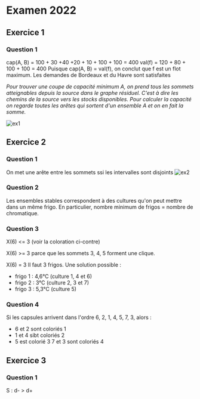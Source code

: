 # Examen 2022

## Exercice 1

### Question 1

cap(A, B) = 100 + 30 +40 +20 + 10 + 100 + 100 = 400
val(f) = 120 + 80 + 100 + 100 = 400
Puisque cap(A, B) = val(f), on conclut que f est un flot maximum. Les demandes de Bordeaux et du Havre sont satisfaites

*Pour trouver une coupe de capacité minimum A, on prend tous les sommets atteignables depuis la source dans le graphe résiduel. C'est à dire les chemins de la source vers les stocks disponibles. Pour calculer la capacité on regarde toutes les arêtes qui sortent d'un ensemble A et on en fait la somme.*

![ex1](ex1.png)

## Exercice 2

### Question 1

On met une arête entre les sommets ssi les intervalles sont disjoints
![ex2](ex2.png)

### Question 2

Les ensembles stables correspondent à des cultures qu'on peut mettre dans un même frigo. En particulier, nombre minimum de frigos = nombre de chromatique.

### Question 3

X(6) <= 3 (voir la coloration ci-contre)

X(6) >= 3 parce que les sommets 3, 4, 5 forment une clique.

X(6) = 3 Il faut 3 frigos. Une solution possible :
- frigo 1 : 4,6°C (culture 1, 4 et 6)
- frigo 2 : 3°C (culture 2, 3 et 7)
- frigo 3 : 5,3°C (culture 5)

### Question 4

Si les capsules arrivent dans l'ordre 6, 2, 1, 4, 5, 7, 3, alors : 
- 6 et 2 sont coloriés 1
- 1 et 4 sibt coloriés 2
- 5 est colorié 3
7 et 3 sont coloriés 4

## Exercice 3

### Question 1

S : d- > d+
